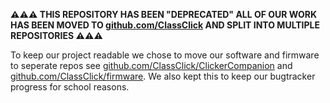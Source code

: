 **⚠️⚠️⚠️ THIS REPOSITORY HAS BEEN "DEPRECATED" ALL OF OUR WORK HAS BEEN MOVED TO [github.com/ClassClick](https://github.com/ClassClick) AND SPLIT INTO MULTIPLE REPOSITORIES ⚠️⚠️⚠️**

To keep our project readable we chose to move our software and firmware to seperate repos see [github.com/ClassClick/ClickerCompanion](https://github.com/ClassClick/ClickerCompanion) and [github.com/ClassClick/firmware](https://github.com/ClassClick/firmware).
We also kept this to keep our bugtracker progress for school reasons.
